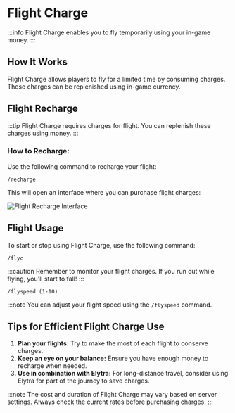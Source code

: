 ﻿---
sidebar_position: 5
---
# Flight Charge

:::info
Flight Charge enables you to fly temporarily using your in-game money.
:::

## How It Works

Flight Charge allows players to fly for a limited time by consuming charges. These charges can be replenished using in-game currency.

## Flight Recharge

:::tip
Flight Charge requires charges for flight. You can replenish these charges using money.
:::

### How to Recharge:

Use the following command to recharge your flight:

```
/recharge
```

This will open an interface where you can purchase flight charges:

![Flight Recharge Interface](/img/doc/features/filghtCharge/rechrage.png)

## Flight Usage

To start or stop using Flight Charge, use the following command:

```
/flyc
```

:::caution
Remember to monitor your flight charges. If you run out while flying, you'll start to fall!
:::

```
/flyspeed (1-10)
```

:::note
You can adjust your flight speed using the `/flyspeed` command.

## Tips for Efficient Flight Charge Use

1. **Plan your flights:** Try to make the most of each flight to conserve charges.
2. **Keep an eye on your balance:** Ensure you have enough money to recharge when needed.
3. **Use in combination with Elytra:** For long-distance travel, consider using Elytra for part of the journey to save charges.

:::note
The cost and duration of Flight Charge may vary based on server settings. Always check the current rates before purchasing charges.
:::